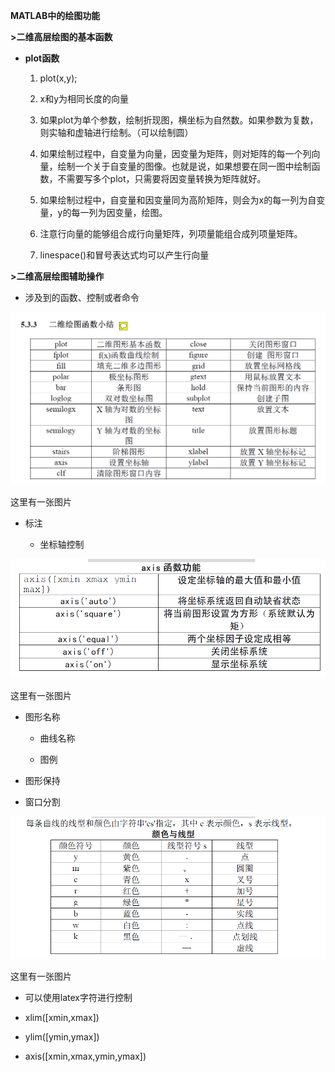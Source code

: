 **MATLAB中的绘图功能**

**\>二维高层绘图的基本函数**

-   **plot函数**

    1.  plot(x,y);

    2.  x和y为相同长度的向量

    3.  如果plot为单个参数，绘制折现图，横坐标为自然数。如果参数为复数，则实轴和虚轴进行绘制。（可以绘制圆）

    4.  如果绘制过程中，自变量为向量，因变量为矩阵，则对矩阵的每一个列向量，绘制一个关于自变量的图像。也就是说，如果想要在同一图中绘制函数，不需要写多个plot，只需要将因变量转换为矩阵就好。

    5.  如果绘制过程中，自变量和因变量同为高阶矩阵，则会为x的每一列为自变量，y的每一列为因变量，绘图。

    6.  注意行向量的能够组合成行向量矩阵，列项量能组合成列项量矩阵。

    7.  linespace()和冒号表达式均可以产生行向量

**\>二维高层绘图辅助操作**

-   涉及到的函数、控制或者命令

![926121544335.png](media/551a1344dd0fb1f4761e8234ec366362.png)

这里有一张图片

-   标注

    -   坐标轴控制

![926121602378.png](media/7255447efcca1008ac30753e75d2583a.png)

这里有一张图片

-   图形名称

    -   曲线名称

    -   图例

-   图形保持

-   窗口分割

![926121622393.png](media/a7543978581df137c09662de92b14ba7.png)

这里有一张图片

-   可以使用latex字符进行控制

-   xlim([xmin,xmax])

-   ylim([ymin,ymax])

-   axis([xmin,xmax,ymin,ymax])
